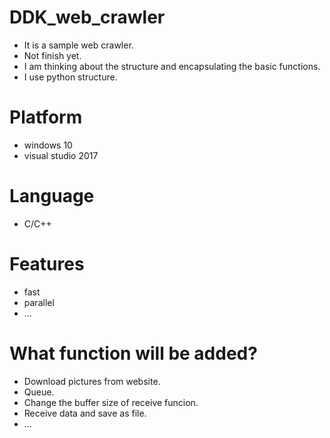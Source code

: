 # DDK_web_crawler
* It is a sample web crawler.
* Not finish yet.
* I am thinking about the structure and encapsulating the basic functions.
* I use python structure.

# Platform
* windows 10
* visual studio 2017

# Language
* C/C++

# Features
* fast
* parallel
* ...

# What function will be added?
* Download pictures from website.
* Queue.
* Change the buffer size of receive funcion. 
* Receive data and save as file.
* ...
